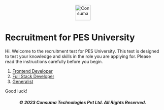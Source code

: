 <p align="center">
    <img src="https://consuma.ai/static/media/logowithname.9e26c0e0.svg" alt="Consuma" height="50" />
</p>

# Recruitment for PES University

Hi. Welcome to the recruitment test for PES University. This test is designed to test your knowledge and skills in the role you are applying for. Please read the instructions carefully before you begin.

1. [Frontend Developer](https://github.com/Consuma/recruitment/tree/main/Frontend%20Developer)
2. [Full Stack Developer](https://github.com/Consuma/recruitment/tree/main/Full%20Stack%20Developer)
3. [Generalist](https://github.com/Consuma/recruitment/tree/main/Generalist)

Good luck!

<footer align="center">
    <h5>© 2023 Consuma Technologies Pvt Ltd. All Rights Reserved.</h5>
</footer>
